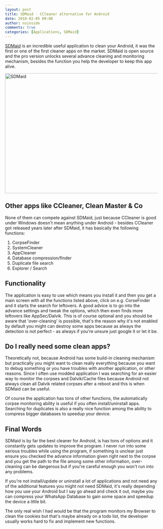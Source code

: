 ```yaml
---
layout: post
title: SDMaid - CCleaner alternative for Android
date: 2018-02-05 09:08
author: nvinside
comments: true
categories: [Applications, SDMaid]
---
```

<a href="https://play.google.com/store/apps/details?id=eu.thedarken.sdm&amp;hl=en" target="_blank" rel="noopener">SDMaid</a> is an incredible useful application to clean your Android, it was the first or one of the first cleaner apps on the market. SDMaid is open source and the pro version unlocks several advance cleaning and monitoring mechanism, besides the function you help the developer to keep this app alive.

<img class=" size-full wp-image-2588 aligncenter" src="https://chefkochblog.files.wordpress.com/2018/02/sdmaid.png" alt="SDMaid" width="670" height="396" /><!--more-->

<h2>Other apps like CCleaner, Clean Master &amp; Co</h2>

None of them can compete against SDMaid, just because CCleaner is good under Windows doesn't mean anything under Android - besides CCleaner got released years later after SDMaid, it has basically the following functions:

<ol>
    <li>CorpseFinder</li>
    <li>SystemCleaner</li>
    <li>AppCleaner</li>
    <li>Database compression/finder</li>
    <li>Duplicate file search</li>
    <li>Explorer / Search</li>
</ol>

<h2>Functionality</h2>

The application is easy to use which means you install it and then you get a main screen with all the functions listed above, click on e.g. CorseFinder and it starts the search for leftovers. A good advice is to go into the advance settings and tweak the options, which then even finds more leftovers like AppSec/Dalvik. This is of course optional and you should be aware that 'over-cleaning' is possible, that's the reason why it's not enabled by default you might can destroy some apps because as always the detection is not perfect - as always if you're unsure just google it or let it be.

<h2>Do I really need some clean apps?</h2>

Theoretically not, because Android has some build-in cleaning mechanism but practically you might want to clean really everything because you want to debug something or you have troubles with another application, or other reasons. Since I often use modded application I was searching for an easier way to monitor the corpses and Dalvik/Cache files because Android not always clean all Dalvik related corpses after a reboot and this is when SDMaid can be useful.

Of course the application has tons of other functions, the automatically corpse monitoring ability is useful if you often install/uninstall apps. Searching for duplicates is also a really nice function among the ability to compress bigger databases to speedup your device.

<h2>Final Words</h2>

SDMaid is by far the best cleaner for Android, is has tons of options and it constantly gets updates to improve the program. I never run into some serious troubles while using the program, if something is unclear just ensure you checked the advance information given right next to the corpse and you get the path to the file among some other information, over-cleaning can be dangerous but if you're careful enough you won't run into any problems.

If you're not install/update or uninstall a lot of applications and not need any of the additional features you might not need SDMaid, it's really depending how you use your Android but I say go ahead and check it out, maybe you can compress your WhatsApp Database to gain some space and speedup the device a little bit.

The only real wish I had would be that the program monitors my Browser to clean the cookies but that's maybe already on a todo list, the developer usually works hard to fix and implement new functions.

